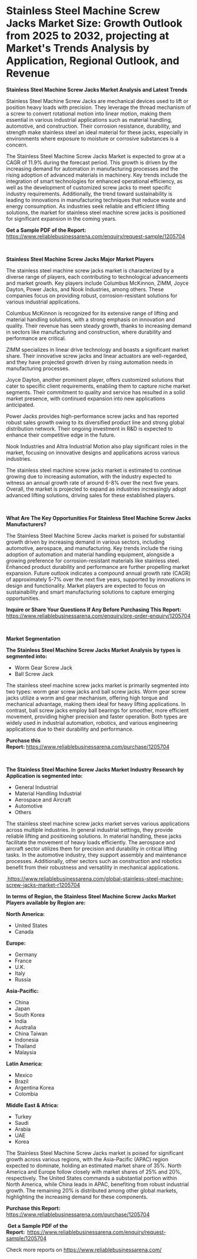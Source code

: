 <p><h1>Stainless Steel Machine Screw Jacks Market Size: Growth Outlook from 2025 to 2032, projecting at Market's Trends Analysis by Application, Regional Outlook, and Revenue</h1></p><p><strong>Stainless Steel Machine Screw Jacks Market Analysis and Latest Trends</strong></p>
<p><p>Stainless Steel Machine Screw Jacks are mechanical devices used to lift or position heavy loads with precision. They leverage the thread mechanism of a screw to convert rotational motion into linear motion, making them essential in various industrial applications such as material handling, automotive, and construction. Their corrosion resistance, durability, and strength make stainless steel an ideal material for these jacks, especially in environments where exposure to moisture or corrosive substances is a concern.</p><p>The Stainless Steel Machine Screw Jacks Market is expected to grow at a CAGR of 11.9% during the forecast period. This growth is driven by the increasing demand for automation in manufacturing processes and the rising adoption of advanced materials in machinery. Key trends include the integration of smart technologies for enhanced operational efficiency, as well as the development of customized screw jacks to meet specific industry requirements. Additionally, the trend toward sustainability is leading to innovations in manufacturing techniques that reduce waste and energy consumption. As industries seek reliable and efficient lifting solutions, the market for stainless steel machine screw jacks is positioned for significant expansion in the coming years.</p></p>
<p><strong>Get a Sample PDF of the Report:&nbsp;</strong> <a href="https://www.reliablebusinessarena.com/enquiry/request-sample/1205704?utm_campaign=3268&utm_medium=2&utm_source=Github&utm_content=ia&utm_term=12042025&utm_id=stainless-steel-machine-screw-jacks">https://www.reliablebusinessarena.com/enquiry/request-sample/1205704</a></p>
<p>&nbsp;</p>
<p><strong>Stainless Steel Machine Screw Jacks Major Market Players</strong></p>
<p><p>The stainless steel machine screw jacks market is characterized by a diverse range of players, each contributing to technological advancements and market growth. Key players include Columbus McKinnon, ZIMM, Joyce Dayton, Power Jacks, and Nook Industries, among others. These companies focus on providing robust, corrosion-resistant solutions for various industrial applications.</p><p>Columbus McKinnon is recognized for its extensive range of lifting and material handling solutions, with a strong emphasis on innovation and quality. Their revenue has seen steady growth, thanks to increasing demand in sectors like manufacturing and construction, where durability and performance are critical.</p><p>ZIMM specializes in linear drive technology and boasts a significant market share. Their innovative screw jacks and linear actuators are well-regarded, and they have projected growth driven by rising automation needs in manufacturing processes.</p><p>Joyce Dayton, another prominent player, offers customized solutions that cater to specific client requirements, enabling them to capture niche market segments. Their commitment to quality and service has resulted in a solid market presence, with continued expansion into new applications anticipated.</p><p>Power Jacks provides high-performance screw jacks and has reported robust sales growth owing to its diversified product line and strong global distribution network. Their ongoing investment in R&D is expected to enhance their competitive edge in the future.</p><p>Nook Industries and Altra Industrial Motion also play significant roles in the market, focusing on innovative designs and applications across various industries.</p><p>The stainless steel machine screw jacks market is estimated to continue growing due to increasing automation, with the industry expected to witness an annual growth rate of around 6-8% over the next five years. Overall, the market is projected to expand as industries increasingly adopt advanced lifting solutions, driving sales for these established players.</p></p>
<p>&nbsp;</p>
<p><strong>What Are The Key Opportunities For Stainless Steel Machine Screw Jacks Manufacturers?</strong></p>
<p><p>The Stainless Steel Machine Screw Jacks market is poised for substantial growth driven by increasing demand in various sectors, including automotive, aerospace, and manufacturing. Key trends include the rising adoption of automation and material handling equipment, alongside a growing preference for corrosion-resistant materials like stainless steel. Enhanced product durability and performance are further propelling market expansion. Future outlook indicates a compound annual growth rate (CAGR) of approximately 5-7% over the next five years, supported by innovations in design and functionality. Market players are expected to focus on sustainability and smart manufacturing solutions to capture emerging opportunities.</p></p>
<p><strong>Inquire or Share Your Questions If Any Before Purchasing This Report:</strong> <a href="https://www.reliablebusinessarena.com/enquiry/pre-order-enquiry/1205704?utm_campaign=3268&utm_medium=2&utm_source=Github&utm_content=ia&utm_term=12042025&utm_id=stainless-steel-machine-screw-jacks">https://www.reliablebusinessarena.com/enquiry/pre-order-enquiry/1205704</a></p>
<p>&nbsp;</p>
<p><strong>Market Segmentation</strong></p>
<p><strong>The Stainless Steel Machine Screw Jacks Market Analysis by types is segmented into:</strong></p>
<p><ul><li>Worm Gear Screw Jack</li><li>Ball Screw Jack</li></ul></p>
<p><p>The stainless steel machine screw jacks market is primarily segmented into two types: worm gear screw jacks and ball screw jacks. Worm gear screw jacks utilize a worm and gear mechanism, offering high torque and mechanical advantage, making them ideal for heavy lifting applications. In contrast, ball screw jacks employ ball bearings for smoother, more efficient movement, providing higher precision and faster operation. Both types are widely used in industrial automation, robotics, and various engineering applications due to their durability and performance.</p></p>
<p><strong>Purchase this Report:&nbsp;</strong><a href="https://www.reliablebusinessarena.com/purchase/1205704?utm_campaign=3268&utm_medium=2&utm_source=Github&utm_content=ia&utm_term=12042025&utm_id=stainless-steel-machine-screw-jacks">https://www.reliablebusinessarena.com/purchase/1205704</a></p>
<p>&nbsp;</p>
<p><strong>The Stainless Steel Machine Screw Jacks Market Industry Research by Application is segmented into:</strong></p>
<p><ul><li>General Industrial</li><li>Material Handling Industrial</li><li>Aerospace and Aircraft</li><li>Automotive</li><li>Others</li></ul></p>
<p><p>The stainless steel machine screw jacks market serves various applications across multiple industries. In general industrial settings, they provide reliable lifting and positioning solutions. In material handling, these jacks facilitate the movement of heavy loads efficiently. The aerospace and aircraft sector utilizes them for precision and durability in critical lifting tasks. In the automotive industry, they support assembly and maintenance processes. Additionally, other sectors such as construction and robotics benefit from their robustness and versatility in mechanical applications.</p></p>
<p><a href="https://www.reliablebusinessarena.com/global-stainless-steel-machine-screw-jacks-market-r1205704?utm_campaign=3268&utm_medium=2&utm_source=Github&utm_content=ia&utm_term=12042025&utm_id=stainless-steel-machine-screw-jacks">&nbsp;https://www.reliablebusinessarena.com/global-stainless-steel-machine-screw-jacks-market-r1205704</a></p>
<p><strong>In terms of Region, the Stainless Steel Machine Screw Jacks Market Players available by Region are:</strong></p>
<p>
    <p> <strong> North America: </strong>
        <ul>
            <li>United States</li>
            <li>Canada</li>
        </ul>
        </p> 
    <p> <strong> Europe: </strong>
        <ul>
            <li>Germany</li>
            <li>France</li>
            <li>U.K.</li>
            <li>Italy</li>
            <li>Russia</li>
        </ul>
        </p> 
    <p> <strong> Asia-Pacific: </strong>
        <ul>
            <li>China</li>
            <li>Japan</li>
            <li>South Korea</li>
            <li>India</li>
            <li>Australia</li>
            <li>China Taiwan</li>
            <li>Indonesia</li>
            <li>Thailand</li>
            <li>Malaysia</li>
        </ul>
        </p> 
    <p> <strong> Latin America: </strong>
        <ul>
            <li>Mexico</li>
            <li>Brazil</li>
            <li>Argentina Korea</li>
            <li>Colombia</li>
        </ul>
        </p> 
    <p> <strong> Middle East & Africa: </strong>
        <ul>
            <li>Turkey</li>
            <li>Saudi</li>
            <li>Arabia</li>
            <li>UAE</li>
            <li>Korea</li>
        </ul>
    </p>
    </p>
<p><p>The Stainless Steel Machine Screw Jacks market is poised for significant growth across various regions, with the Asia-Pacific (APAC) region expected to dominate, holding an estimated market share of 35%. North America and Europe follow closely with market shares of 25% and 20%, respectively. The United States commands a substantial portion within North America, while China leads in APAC, benefiting from robust industrial growth. The remaining 20% is distributed among other global markets, highlighting the increasing demand for these components.</p></p>
<p><strong>Purchase this Report: </strong><a href="https://www.reliablebusinessarena.com/purchase/1205704?utm_campaign=3268&utm_medium=2&utm_source=Github&utm_content=ia&utm_term=12042025&utm_id=stainless-steel-machine-screw-jacks">https://www.reliablebusinessarena.com/purchase/1205704</a></p>
<p>&nbsp;<strong>Get a Sample PDF of the Report:&nbsp;&nbsp;</strong><a href="https://www.reliablebusinessarena.com/enquiry/request-sample/1205704?utm_campaign=3268&utm_medium=2&utm_source=Github&utm_content=ia&utm_term=12042025&utm_id=stainless-steel-machine-screw-jacks">https://www.reliablebusinessarena.com/enquiry/request-sample/1205704</a></p>
<p><strong></strong></p>
<p>Check more reports on <a href="https://www.reliablebusinessarena.com/?utm_campaign=3268&utm_medium=2&utm_source=Github&utm_content=ia&utm_term=12042025&utm_id=stainless-steel-machine-screw-jacks">https://www.reliablebusinessarena.com/</a></p>
